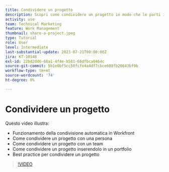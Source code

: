 ```yaml
---
title: Condividere un progetto
description: Scopri come condividere un progetto in modo che le parti interessate e gli altri interessati possano avere visibilità sul lavoro che viene svolto utilizzando [!DNL  Workfront].
activity: use
team: Technical Marketing
feature: Work Management
thumbnail: share-a-project.jpeg
type: Tutorial
role: User
level: Intermediate
last-substantial-update: 2023-07-21T00:00:00Z
jira: KT-10148
exl-id: 22bd2dd6-68a1-4f4e-b581-66dfbca0464c
source-git-commit: 5b1e0bf5cc50fcfe4a4df7cbce608fb20643bf9b
workflow-type: tm+mt
source-wordcount: '74'
ht-degree: 0%

---
```


# Condividere un progetto

Questo video illustra:

* Funzionamento della condivisione automatica in Workfront
* Come condividere un progetto con una persona
* Come condividere un progetto con un team
* Come condividere un progetto inserendolo in un portfolio
* Best practice per condividere un progetto

>[!VIDEO](https://video.tv.adobe.com/v/3418904/?quality=12&learn=on)
